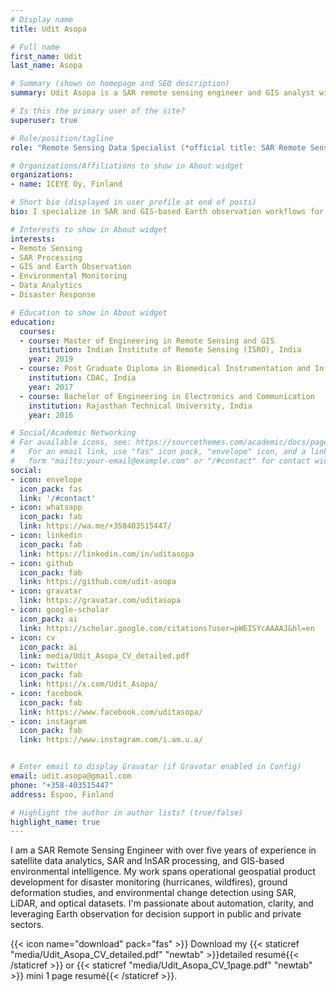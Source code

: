 ```yaml
---
# Display name
title: Udit Asopa

# Full name
first_name: Udit
last_name: Asopa

# Summary (shown on homepage and SEO description)
summary: Udit Asopa is a SAR remote sensing engineer and GIS analyst with extensive experience in geospatial data processing, SAR analytics, and Earth observation applications for environmental intelligence.

# Is this the primary user of the site?
superuser: true

# Role/position/tagline
role: "Remote Sensing Data Specialist (*official title: SAR Remote Sensing Engineer*)"

# Organizations/Affiliations to show in About widget
organizations:
- name: ICEYE Oy, Finland

# Short bio (displayed in user profile at end of posts)
bio: I specialize in SAR and GIS-based Earth observation workflows for environmental monitoring, disaster response, and scientific analysis. With a focus on automation, reproducibility, and applied geospatial intelligence, I contribute to building scalable, data-driven solutions.

# Interests to show in About widget
interests:
- Remote Sensing
- SAR Processing
- GIS and Earth Observation
- Environmental Monitoring
- Data Analytics
- Disaster Response

# Education to show in About widget
education:
  courses:
  - course: Master of Engineering in Remote Sensing and GIS
    institution: Indian Institute of Remote Sensing (ISRO), India
    year: 2019
  - course: Post Graduate Diploma in Biomedical Instrumentation and Informatics
    institution: CDAC, India
    year: 2017
  - course: Bachelor of Engineering in Electronics and Communication
    institution: Rajasthan Technical University, India
    year: 2016

# Social/Academic Networking
# For available icons, see: https://sourcethemes.com/academic/docs/page-builder/#icons
#   For an email link, use "fas" icon pack, "envelope" icon, and a link in the
#   form "mailto:your-email@example.com" or "/#contact" for contact widget.
social:
- icon: envelope
  icon_pack: fas
  link: '/#contact'
- icon: whatsapp
  icon_pack: fab
  link: https://wa.me/+358403515447/
- icon: linkedin
  icon_pack: fab
  link: https://linkedin.com/in/uditasopa
- icon: github
  icon_pack: fab
  link: https://github.com/udit-asopa
- icon: gravatar
  link: https://gravatar.com/uditasopa
- icon: google-scholar
  icon_pack: ai
  link: https://scholar.google.com/citations?user=pWEISYcAAAAJ&hl=en
- icon: cv
  icon_pack: ai
  link: media/Udit_Asopa_CV_detailed.pdf
- icon: twitter
  icon_pack: fab
  link: https://x.com/Udit_Asopa/
- icon: facebook
  icon_pack: fab
  link: https://www.facebook.com/uditasopa/
- icon: instagram
  icon_pack: fab
  link: https://www.instagram.com/i.am.u.a/


# Enter email to display Gravatar (if Gravatar enabled in Config)
email: udit.asopa@gmail.com
phone: "+358-403515447"
address: Espoo, Finland

# Highlight the author in author lists? (true/false)
highlight_name: true
---
```


I am a SAR Remote Sensing Engineer with over five years of experience in satellite data analytics, SAR and InSAR processing, and GIS-based environmental intelligence. My work spans operational geospatial product development for disaster monitoring (hurricanes, wildfires), ground deformation studies, and environmental change detection using SAR, LiDAR, and optical datasets. I'm passionate about automation, clarity, and leveraging Earth observation for decision support in public and private sectors.

{{< icon name="download" pack="fas" >}} Download my {{< staticref "media/Udit_Asopa_CV_detailed.pdf" "newtab" >}}detailed resumé{{< /staticref >}} or {{< staticref "media/Udit_Asopa_CV_1page.pdf" "newtab" >}} mini 1 page resumé{{< /staticref >}}.
